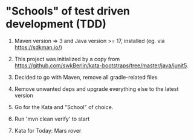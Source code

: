 # "Schools" of test driven development (TDD)

1. Maven version => 3 and Java version >= 17, installed (eg. via https://sdkman.io/)

2. This project was initialized by a copy from https://github.com/swkBerlin/kata-bootstraps/tree/master/java/junit5.

3. Decided to go with Maven, remove all gradle-related files

4. Remove unwanted deps and upgrade everything else to the latest version

5. Go for the Kata and "School" of choice.

6. Run 'mvn clean verify' to start

7. Kata for Today: Mars rover






